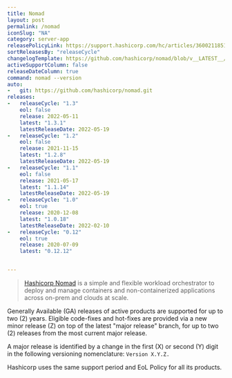 ```yaml
---
title: Nomad
layout: post
permalink: /nomad
iconSlug: "NA"
category: server-app
releasePolicyLink: https://support.hashicorp.com/hc/articles/360021185113
sortReleasesBy: "releaseCycle"
changelogTemplate: https://github.com/hashicorp/nomad/blob/v__LATEST__/CHANGELOG.md
activeSupportColumn: false
releaseDateColumn: true
command: nomad --version
auto:
-   git: https://github.com/hashicorp/nomad.git
releases:
-   releaseCycle: "1.3"
    eol: false
    release: 2022-05-11
    latest: "1.3.1"
    latestReleaseDate: 2022-05-19
-   releaseCycle: "1.2"
    eol: false
    release: 2021-11-15
    latest: "1.2.8"
    latestReleaseDate: 2022-05-19
-   releaseCycle: "1.1"
    eol: false
    release: 2021-05-17
    latest: "1.1.14"
    latestReleaseDate: 2022-05-19
-   releaseCycle: "1.0"
    eol: true
    release: 2020-12-08
    latest: "1.0.18"
    latestReleaseDate: 2022-02-10
-   releaseCycle: "0.12"
    eol: true
    release: 2020-07-09
    latest: "0.12.12"


---
```


> [Hashicorp Nomad](https://www.nomadproject.io/) is a simple and flexible workload orchestrator to deploy and manage containers and non-containerized applications across on-prem and clouds at scale.

Generally Available (GA) releases of active products are supported for up to two (2) years. Eligible code-fixes and hot-fixes are provided via a new minor release (Z) on top of the latest "major release" branch, for up to two (2) releases from the most current major release. 

A major release is identified by a change in the first (X) or second (Y) digit in the following versioning nomenclature: `Version X.Y.Z.`

Hashicorp uses the same support period and EoL Policy for all its products.
